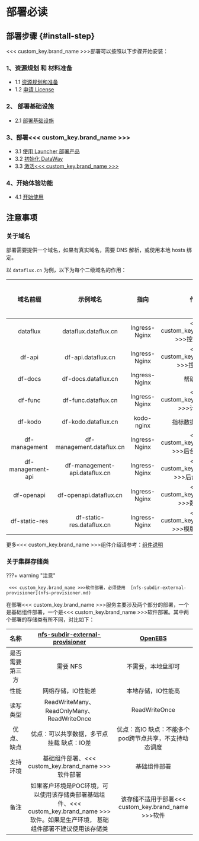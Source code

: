 # 部署必读



## 部署步骤 {#install-step}

<<< custom_key.brand_name >>>部署可以按照以下步骤开始安装：

### 1、资源规划 和 材料准备

* 1.1 [资源规划和准备](basic-env-install.md#basic-planning)
* 1.2 [申请 License](get-license.md)

### 2、 部署基础设施

* 2.1 [部署基础设施](basic-env-install.md#basic-install)

### 3、部署<<< custom_key.brand_name >>>

* 3.1 [使用 Launcher 部署产品](launcher-install.md)
* 3.2 [初始化 DataWay](dataway-install.md)
* 3.3 [激活<<< custom_key.brand_name >>>](activate.md)

### 4、开始体验功能

* 4.1 [开始使用](experience-function.md)



## 注意事项

### 关于域名

部署需要提供一个域名，如果有真实域名，需要 DNS 解析，或使用本地 hosts 绑定。

以 `dataflux.cn` 为例，以下为每个二级域名的作用：

|     域名前缀      |           示例域名            |     指向      |        作用        | 是否必须 |
| :---------------: | :---------------------------: | :-----------: | :----------------: | :------: |
|     dataflux      |     dataflux.dataflux.cn      | Ingress-Nginx |  <<< custom_key.brand_name >>>控制台前端  |    是    |
|      df-api       |      df-api.dataflux.cn       | Ingress-Nginx |  <<< custom_key.brand_name >>>控制台api   |    是    |
|      df-docs      |      df-docs.dataflux.cn      | Ingress-Nginx |      帮助文档      |    否    |
|      df-func      |      df-func.dataflux.cn      | Ingress-Nginx |   <<< custom_key.brand_name >>>计算服务   |    否    |
|      df-kodo      |      df-kodo.dataflux.cn      |  kodo-nginx   |  指标数据入口服务  |    是    |
|   df-management   |   df-management.dataflux.cn   | Ingress-Nginx | <<< custom_key.brand_name >>>后台管理前端 |    是    |
| df-management-api | df-management-api.dataflux.cn | Ingress-Nginx | <<< custom_key.brand_name >>>后台管理api  |    是    |
|    df-openapi     |    df-openapi.dataflux.cn     | Ingress-Nginx |   <<< custom_key.brand_name >>>数据接口   |    否    |
|   df-static-res   |   df-static-res.dataflux.cn   | Ingress-Nginx | <<< custom_key.brand_name >>>模版资源服务 |    是    |

更多<<< custom_key.brand_name >>>组件介绍请参考：[组件说明](deployment-description.md#module)

### 关于集群存储类

???+ warning "注意"

     <<< custom_key.brand_name >>>软件部署，必须使用  [nfs-subdir-external-provisioner](nfs-provisioner.md)



在部署<<< custom_key.brand_name >>>服务主要涉及两个部分的部署，一个是基础组件部署，一个是<<< custom_key.brand_name >>>软件部署。其中两个部署的存储类有所不同，对比如下：



|      名称      |    [nfs-subdir-external-provisioner](nfs-provisioner.md)     |             [OpenEBS](openebs-install.md)              |
| :------------: | :----------------------------------------------------------: | :----------------------------------------------------: |
| 是否需要第三方 |                           需要 NFS                           |                   不需要，本地盘即可                   |
|      性能      |                      网络存储，IO性能差                      |                   本地存储，IO性能高                   |
|    读写类型    |          ReadWriteMany、ReadOnlyMany、ReadWriteOnce          |                     ReadWriteOnce                      |
|   优点、缺点   |          优点：可以共享数据，多节点挂载 缺点：IO差           | 优点：高IO 缺点：不能多个pod跨节点共享，不支持动态调度 |
|    支持环境    |                 基础组件部署、<<< custom_key.brand_name >>>软件部署                 |                      基础组件部署                      |
|      备注      | 如果客户环境是POC环境，可以使用该存储类部署基础组件、<<< custom_key.brand_name >>>软件。如果是生产环境， 基础组件部署不建议使用该存储类 |              该存储不适用于部署<<< custom_key.brand_name >>>软件              |

